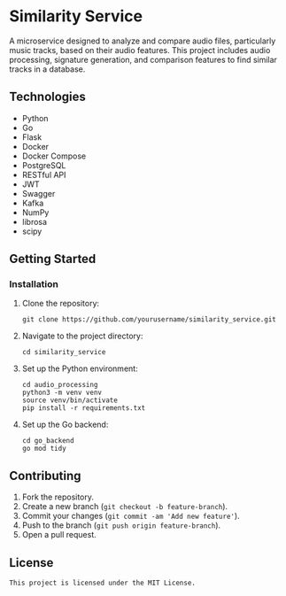# Similarity Service

A microservice designed to analyze and compare audio files, particularly music tracks, based on their audio features. This project includes audio processing, signature generation, and comparison features to find similar tracks in a database.

## Technologies
* Python
* Go
* Flask
* Docker
* Docker Compose
* PostgreSQL
* RESTful API
* JWT
* Swagger
* Kafka
* NumPy
* librosa
* scipy

## Getting Started

### Installation
1. Clone the repository:
    ```
    git clone https://github.com/yourusername/similarity_service.git
    ```
2. Navigate to the project directory:
    ```
    cd similarity_service
    ```
3. Set up the Python environment:
    ```
    cd audio_processing
    python3 -m venv venv
    source venv/bin/activate
    pip install -r requirements.txt
    ```
4. Set up the Go backend:
    ```
    cd go_backend
    go mod tidy
    ```

<!-- ### Running the Services
1. Start the services using Docker Compose:
    ```
    docker-compose up --build
    ```
2. Access the service at `http://localhost` once all services are running. -->

## Contributing
1. Fork the repository.
2. Create a new branch (`git checkout -b feature-branch`).
3. Commit your changes (`git commit -am 'Add new feature'`).
4. Push to the branch (`git push origin feature-branch`).
5. Open a pull request.

## License
`This project is licensed under the MIT License.`